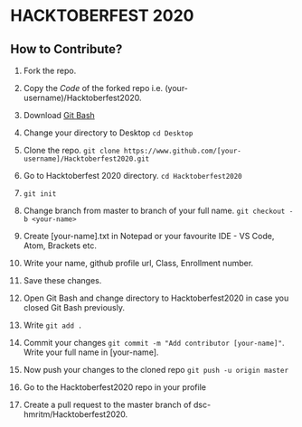 # HACKTOBERFEST 2020

## How to Contribute?
1. Fork the repo.
2. Copy the _Code_ of the forked repo i.e. (your-username)/Hacktoberfest2020.
3. Download [Git Bash](https://git-scm.com/downloads)
4. Change your directory to Desktop ```cd Desktop ```

5. Clone the repo. ``` git clone https://www.github.com/[your-username]/Hacktoberfest2020.git ```

6. Go to Hacktoberfest 2020 directory. ``` cd Hacktoberfest2020 ```

7. ``` git init ```

8. Change branch from master to branch of your full name. ``` git checkout -b <your-name> ```

9. Create [your-name].txt in Notepad or your favourite IDE - VS Code, Atom, Brackets etc.
10. Write your name, github profile url, Class, Enrollment number.
11. Save these changes.
12. Open Git Bash and change directory to Hacktoberfest2020 in case you closed Git Bash previously. 
13. Write ``` git add . ``` 
14. Commit your changes ``` git commit -m "Add contributor [your-name]" ```. Write your full name in [your-name]. 
15. Now push your changes to the cloned repo ``` git push -u origin master ```
16. Go to the Hacktoberfest2020 repo in your profile 
17. Create a pull request to the master branch of dsc-hmritm/Hacktoberfest2020.
